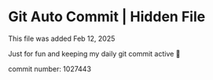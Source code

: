 # Git Auto Commit | Hidden File

This file was added Feb 12, 2025

Just for fun and keeping my daily git commit active 🤪

commit number: 1027443

